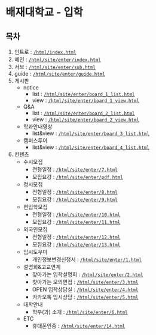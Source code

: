 # 배재대학교 - 입학
  
## 목차
1. 인트로 : [`/html/index.html`](./html/index.html)
2. 메인 : [`/html/site/enter/index.html`](./html/site/enter/index.html)
3. 서브 : [`/html/site/enter/sub.html`](./html/site/enter/sub.html)
4. guide : [`/html/site/enter/guide.html`](./html/site/enter/guide.html)
5. 게시판
    - notice 
        - list : [`/html/site/enter/board_1_list.html`](./html/site/enter/board_1_list.html)
        - view : [`/html/site/enter/board_1_view.html`](./html/site/enter/board_1_view.html)
    - Q&A
        - list : [`/html/site/enter/board_2_list.html`](./html/site/enter/board_2_list.html)
        - view : [`/html/site/enter/board_2_view.html`](./html/site/enter/board_2_view.html)
    - 학과안내영상
        - list&view : [`/html/site/enter/board_3_list.html`](./html/site/enter/board_3_list.html)
    - 캠퍼스투어
        - list&view : [`/html/site/enter/board_4_list.html`](./html/site/enter/board_4_list.html)
6. 컨텐츠
    - 수시모집
        - 전형일정 : [`/html/site/enter/7.html`](./html/site/enter/7.html)
        - 모집요강 : [`/html/site/enter/pdf.html`](./html/site/enter/pdf.html)
    - 정시모집
        - 전형일정 : [`/html/site/enter/8.html`](./html/site/enter/8.html)
        - 모집요강 : [`/html/site/enter/9.html`](./html/site/enter/9.html)
    - 편입학모집
        - 전형일정 : [`/html/site/enter/10.html`](./html/site/enter/10.html)
        - 모집요강 : [`/html/site/enter/11.html`](./html/site/enter/11.html)
    - 외국인모집
        - 전형일정 : [`/html/site/enter/12.html`](./html/site/enter/12.html)
        - 모집요강 : [`/html/site/enter/13.html`](./html/site/enter/13.html)
    - 입시도우미
        - 개인정보변경신청서 : [`/html/site/enter/1.html`](./html/site/enter/1.html)
    - 설명회&고교연계
        - 찾아가는 입학설명회 : [`/html/site/enter/2.html`](./html/site/enter/2.html)
        - 찾아가는 모의면접 : [`/html/site/enter/3.html`](./html/site/enter/3.html)
        - OPEN 입학상담실 : [`/html/site/enter/4.html`](./html/site/enter/4.html)
        - 카카오톡 입시상담 : [`/html/site/enter/5.html`](./html/site/enter/5.html)
    - 대학안내
        - 학부(과) 소개 : [`/html/site/enter/6.html`](./html/site/enter/6.html)
    - ETC
        - 휴대폰인증 : [`/html/site/enter/14.html`](./html/site/enter/14.html)